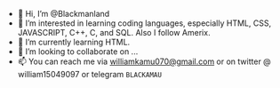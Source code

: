 - 👋 Hi, I’m @Blackmanland
- 👀 I’m interested in learning coding languages, especially HTML, CSS, JAVASCRIPT, C++, C, and SQL. Also I follow Amerix.
- 🌱 I’m currently learning HTML. 
- 💞️ I’m looking to collaborate on ...
- 📫 You can reach me via williamkamu070@gmail.com or on twitter @ william15049097 or telegram `BLACKAMAU`

<!---
Blackmanland/Blackmanland is a ✨ special ✨ repository because its `README.md` (this file) appears on your GitHub profile.
You can click the Preview link to take a look at your changes.
--->
